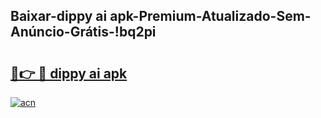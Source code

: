 
## Baixar-dippy ai apk-Premium-Atualizado-Sem-Anúncio-Grátis-!bq2pi

# <h2><a href="https://andorid.site?title=dippy_ai_apk&ref=27">🔗👉 🔴 dippy ai apk</a></h2>

[![acn](https://github.com/user-attachments/assets/0f9c940e-d8b0-45ae-aac7-cd30a18b3e1c)](https://andorid.site?title=dippy_ai_apk&ref=27)

